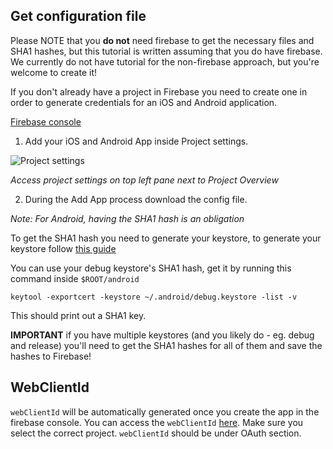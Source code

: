 ## Get configuration file

Please NOTE that you **do not** need firebase to get the necessary files and SHA1 hashes, but this tutorial is written assuming that you do have firebase. We currently do not have tutorial for the non-firebase approach, but you're welcome to create it!

If you don't already have a project in Firebase you need to create one in order to generate credentials for an iOS and Android application.

[Firebase console](https://console.firebase.google.com/u/0/)

1. Add your iOS and Android App inside Project settings.

![Project settings](../img/project-settings.png)

_Access project settings on top left pane next to Project Overview_

2. During the Add App process download the config file.

_Note: For Android, having the SHA1 hash is an obligation_

To get the SHA1 hash you need to generate your keystore, to generate your keystore follow [this guide](https://facebook.github.io/react-native/docs/signed-apk-android.html)

You can use your debug keystore's SHA1 hash, get it by running this command inside `$ROOT/android`

`keytool -exportcert -keystore ~/.android/debug.keystore -list -v`

This should print out a SHA1 key.

**IMPORTANT** if you have multiple keystores (and you likely do - eg. debug and release) you'll need to get the SHA1 hashes for all of them and save the hashes to Firebase!

## WebClientId

`webClientId` will be automatically generated once you create the app in the firebase console.
You can access the `webClientId` [here](https://console.developers.google.com/apis/credentials). Make sure you select the correct project. `webClientId` should be under OAuth section.
